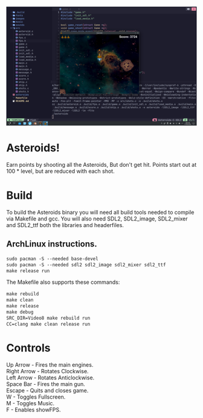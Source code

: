 ![Screenshot](screenshot.png)

# Asteroids!
Earn points by shooting all the Asteroids, But don't get hit. Points start out at 100 * level, but are reduced with each shot.

# Build
To build the Asteroids binary you will need all build tools needed to compile via Makefile and gcc. You will also need SDL2, SDL2_image, SDL2_mixer and SDL2_ttf both the libraries and headerfiles.

## ArchLinux instructions.

    sudo pacman -S --needed base-devel
    sudo pacman -S --needed sdl2 sdl2_image sdl2_mixer sdl2_ttf
    make release run

The Makefile also supports these commands:
```
make rebuild
make clean
make release
make debug
SRC_DIR=Video8 make rebuild run
CC=clang make clean release run
```
# Controls
Up Arrow - Fires the main engines.\
Right Arrow - Rotates Clockwise.\
Left Arrow - Rotates Anticlockwise.\
Space Bar - Fires the main gun.\
Escape - Quits and closes game.\
W - Toggles Fullscreen.\
M - Toggles Music.\
F - Enables showFPS.
